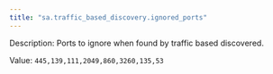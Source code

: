 ```yaml
---
title: "sa.traffic_based_discovery.ignored_ports"
---
```


Description: Ports to ignore when found by traffic based discovered.

Value: `445,139,111,2049,860,3260,135,53`